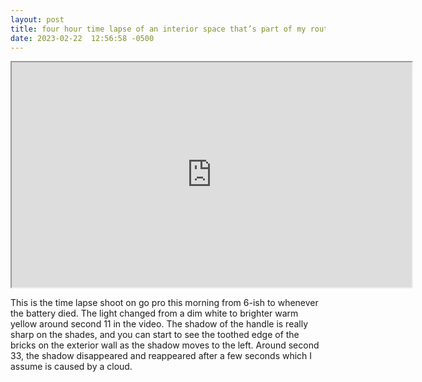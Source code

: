 ```yaml
---
layout: post
title: four hour time lapse of an interior space that’s part of my routine
date: 2023-02-22  12:56:58 -0500
---
```


<iframe width="640" height="360"
  src="https://user-images.githubusercontent.com/51350490/220714587-75f441b0-4b5c-4239-8f12-ee7faa338c1c.mp4">
</iframe>

This is the time lapse shoot on go pro this morning from 6-ish to whenever the battery died. The light changed from a dim white to brighter warm yellow around second 11 in the video. The shadow of the handle is really sharp on the shades, and you can start to see the toothed edge of the bricks on the exterior wall as the shadow moves to the left. Around second 33, the shadow disappeared and reappeared after a few seconds which I assume is caused by a cloud.

